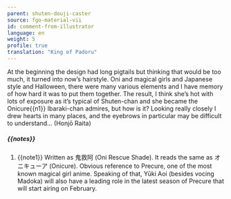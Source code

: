 ```yaml
---
parent: shuten-douji-caster
source: fgo-material-vii
id: comment-from-illustrator
language: en
weight: 5
profile: true
translation: "King of Padoru"
---
```


At the beginning the design had long pigtails but thinking that would be too much, it turned into now’s hairstyle. Oni and magical girls and Japanese style and Halloween, there were many various elements and I have memory of how hard it was to put them together. The result, I think she’s hot with lots of exposure as it’s typical of Shuten-chan and she became the Onicure{{n1}} Ibaraki-chan admires, but how is it? Looking really closely I drew hearts in many places, and the eyebrows in particular may be difficult to understand… (Honjō Raita)

##### {{notes}}

1. {{note1}} Written as 鬼救阿 (Oni Rescue Shade). It reads the same as オニキューア (Onicure). Obvious reference to Precure, one of the most known magical girl anime. Speaking of that, Yūki Aoi (besides vocing Madoka) will also have a leading role in ​the latest season of Precure that will start airing on February.
